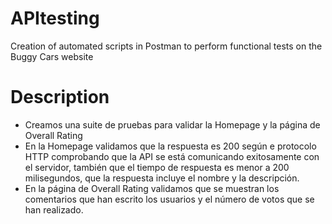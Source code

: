 # APItesting
Creation of automated scripts in Postman to perform functional tests on the Buggy Cars website

# Description
- Creamos una suite de pruebas para validar la Homepage y la página de Overall Rating
- En la Homepage validamos que la respuesta es 200 según e protocolo HTTP comprobando que la API se está comunicando exitosamente con el servidor, también que el tiempo de respuesta es menor a 200 milisegundos, que la respuesta incluye el nombre y la descripción.
- En la página de Overall Rating validamos que se muestran los comentarios que han escrito los usuarios y el número de votos que se han realizado.


